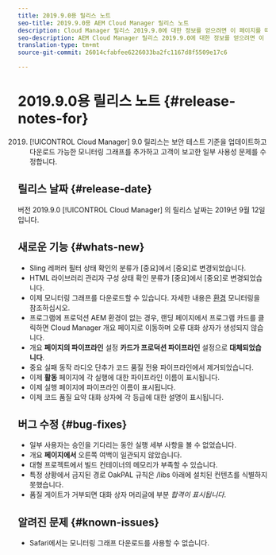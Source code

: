 ```yaml
---
title: 2019.9.0용 릴리스 노트
seo-title: 2019.9.0용 AEM Cloud Manager 릴리스 노트
description: Cloud Manager 릴리스 2019.9.0에 대한 정보를 얻으려면 이 페이지를 따르십시오.
seo-description: AEM Cloud Manager 릴리스 2019.9.0에 대한 정보를 얻으려면 이 페이지를 따르십시오.
translation-type: tm+mt
source-git-commit: 26014cfabfee6226033ba2fc1167d8f5509e17c6

---
```


# 2019.9.0용 릴리스 노트 {#release-notes-for}

2019. [!UICONTROL Cloud Manager] 9.0 릴리스는 보안 테스트 기준을 업데이트하고 다운로드 가능한 모니터링 그래프를 추가하고 고객이 보고한 일부 사용성 문제를 수정합니다.

## 릴리스 날짜 {#release-date}

버전 2019.9.0 [!UICONTROL Cloud Manager] 의 릴리스 날짜는 2019년 9월 12일입니다.

## 새로운 기능 {#whats-new}

* Sling 레퍼러 필터 상태 확인의 분류가 [중요]에서 [중요]로 변경되었습니다.
* HTML 라이브러리 관리자 구성 상태 확인 분류가 [중요]에서 [중요]로 변경되었습니다.
* 이제 모니터링 그래프를 다운로드할 수 있습니다. 자세한 내용은 [환경](monitor-your-environments.md) 모니터링을 참조하십시오.
* 프로그램에 프로덕션 AEM 환경이 없는 경우, 랜딩 페이지에서 프로그램 카드를 클릭하면 Cloud Manager 개요 페이지로 이동하며 오류 대화 상자가 생성되지 않습니다.
* 개요 **페이지의 파이프라인** 설정 **카드가 프로덕션 파이프라인** 설정으로 **대체되었습니다**.
* 중요 실패 동작 라디오 단추가 코드 품질 전용 파이프라인에서 제거되었습니다.
* 이제 **활동** 페이지에 각 실행에 대한 파이프라인 이름이 표시됩니다.
* 이제 실행 페이지에 파이프라인 이름이 표시됩니다.
* 이제 코드 품질 요약 대화 상자에 각 등급에 대한 설명이 표시됩니다.

## 버그 수정 {#bug-fixes}

* 일부 사용자는 승인을 기다리는 동안 실행 세부 사항을 볼 수 없었습니다.
* 개요 **페이지에서** 오른쪽 여백이 일관되지 않았습니다.
* 대형 프로젝트에서 빌드 컨테이너의 메모리가 부족할 수 있습니다.
* 특정 상황에서 금지된 경로 OakPAL 규칙은 /libs 아래에 설치된 컨텐츠를 식별하지 못했습니다.
* 품질 게이트가 거부되면 대화 상자 머리글에 부분 *합격이 표시됩니다*.

## 알려진 문제 {#known-issues}

* Safari에서는 모니터링 그래프 다운로드를 사용할 수 없습니다.
